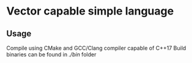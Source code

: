 # Vector capable simple language

## Usage

Compile using CMake and GCC/Clang compiler capable of C++17
Build binaries can be found in _./bin_ folder